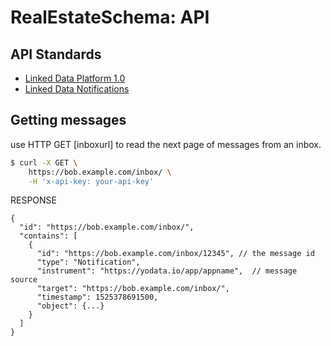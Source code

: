 # RealEstateSchema: API

## API Standards

- [Linked Data Platform 1.0](https://www.w3.org/TR/ldp/)
- [Linked Data Notifications](https://www.w3.org/TR/ldn/)

## Getting messages
use HTTP GET [inboxurl] to read the next page of messages from an inbox.

```bash
$ curl -X GET \
    https://bob.example.com/inbox/ \
    -H 'x-api-key: your-api-key' 
```

RESPONSE
```text
{
  "id": "https://bob.example.com/inbox/",
  "contains": [
    {
      "id": "https://bob.example.com/inbox/12345", // the message id
      "type": "Notification",
      "instrument": "https://yodata.io/app/appname",  // message source
      "target": "https://bob.example.com/inbox/",
      "timestamp": 1525378691500,
      "object": {...}
    }
  ]
}
```

